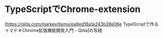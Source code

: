 # TypeScriptでChrome-extension

[https://qiita.com/markey/items/ea9ed18a1a243b39e06e TypeScriptで作るイマドキChrome拡張機能開発入門 - Qiita]の写経